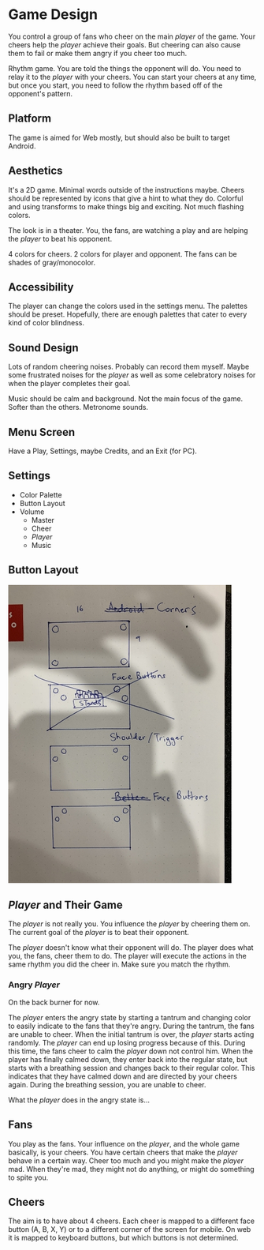 # Game Design
You control a group of fans who cheer on the main *player* of the game. Your cheers help the *player* achieve their goals. But cheering can also cause them to fail or make them angry if you cheer too much.

Rhythm game. You are told the things the opponent will do. You need to relay it to the *player* with your cheers. You can start your cheers at any time, but once you start, you need to follow the rhythm based off of the opponent's pattern.

## Platform
The game is aimed for Web mostly, but should also be built to target Android.

## Aesthetics
It's a 2D game. Minimal words outside of the instructions maybe. Cheers should be represented by icons that give a hint to what they do. Colorful and using transforms to make things big and exciting. Not much flashing colors.

The look is in a theater. You, the fans, are watching a play and are helping the *player* to beat his opponent.

4 colors for cheers. 2 colors for player and opponent. The fans can be shades of gray/monocolor.

## Accessibility
The player can change the colors used in the settings menu. The palettes should be preset. Hopefully, there are enough palettes that cater to every kind of color blindness.

## Sound Design
Lots of random cheering noises. Probably can record them myself. Maybe some frustrated noises for the *player* as well as some celebratory noises for when the player completes their goal.

Music should be calm and background. Not the main focus of the game. Softer than the others. Metronome sounds.

## Menu Screen
Have a Play, Settings, maybe Credits, and an Exit (for PC).

## Settings
- Color Palette
- Button Layout
- Volume
    - Master
    - Cheer
    - *Player*
    - Music

## Button Layout
![Button layout for the main game scene. Corner layout where buttons are in each corner. Trigger layout where buttons are in top corners, staggered like triggers. Face button layout where buttons are top corners, but staggered like face buttons. All layouts should target to accomodate for a 16:9 aspect ratio.](button_layout.jpeg)

## *Player* and Their Game
The *player* is not really you. You influence the *player* by cheering them on. The current goal of the *player* is to beat their opponent.

The *player* doesn't know what their opponent will do. The player does what you, the fans, cheer them to do. The player will execute the actions in the same rhythm you did the cheer in. Make sure you match the rhythm.

### Angry *Player*
On the back burner for now.

The *player* enters the angry state by starting a tantrum and changing color to easily indicate to the fans that they're angry. During the tantrum, the fans are unable to cheer. When the initial tantrum is over, the *player* starts acting randomly. The *player* can end up losing progress because of this. During this time, the fans cheer to calm the *player* down not control him. When the player has finally calmed down, they enter back into the regular state, but starts with a breathing session and changes back to their regular color. This indicates that they have calmed down and are directed by your cheers again. During the breathing session, you are unable to cheer.

What the *player* does in the angry state is...

## Fans
You play as the fans. Your influence on the *player*, and the whole game basically, is your cheers. You have certain cheers that make the *player* behave in a certain way. Cheer too much and you might make the *player* mad. When they're mad, they might not do anything, or might do something to spite you.

## Cheers
The aim is to have about 4 cheers. Each cheer is mapped to a different face button (A, B, X, Y) or to a different corner of the screen for mobile. On web it is mapped to keyboard buttons, but which buttons is not determined.